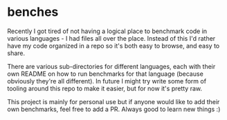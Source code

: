 # benches

Recently I got tired of not having a logical place to benchmark code in various languages - I had files all over the place. Instead of this I'd rather have my code organized in a repo so it's both easy to browse, and easy to share.

There are various sub-directories for different languages, each with their own README on how to run benchmarks for that language (because obviously they're all different). In future I might try write some form of tooling around this repo to make it easier, but for now it's pretty raw.

This project is mainly for personal use but if anyone would like to add their own benchmarks, feel free to add a PR. Always good to learn new things :)
